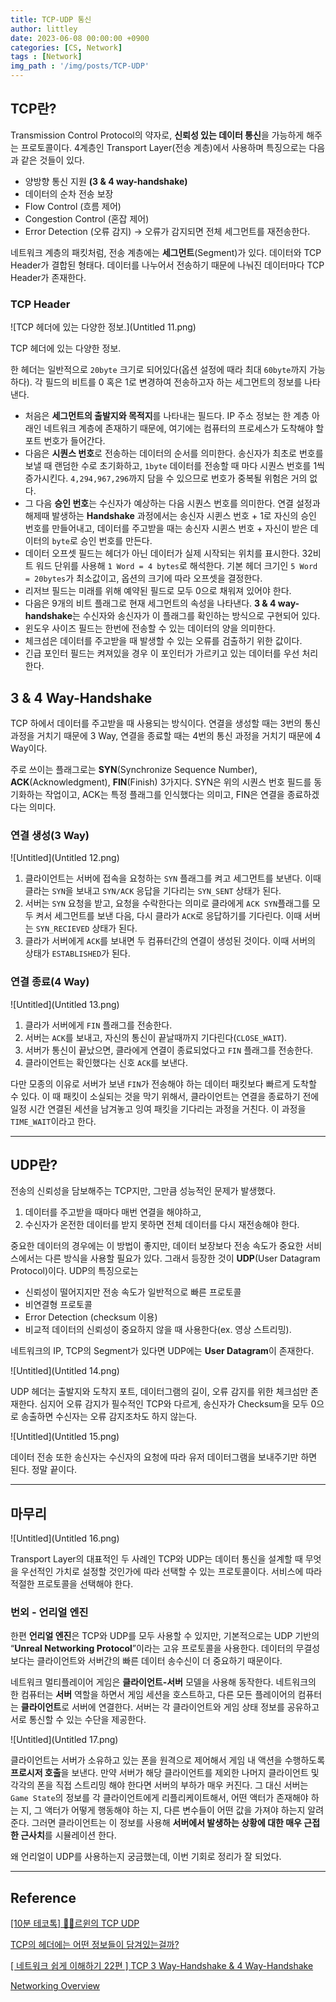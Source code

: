 ```yaml
---
title: TCP-UDP 통신
author: littley
date: 2023-06-08 00:00:00 +0900
categories: [CS, Network]
tags : [Network]
img_path : '/img/posts/TCP-UDP'
---
```


## TCP란?

Transmission Control Protocol의 약자로, **신뢰성 있는 데이터 통신**을 가능하게 해주는 프로토콜이다. 4계층인 Transport Layer(전송 계층)에서 사용하며 특징으로는 다음과 같은 것들이 있다.

- 양방향 통신 지원 **(3 & 4 way-handshake)**
- 데이터의 순차 전송 보장
- Flow Control (흐름 제어)
- Congestion Control (혼잡 제어)
- Error Detection (오류 감지) → 오류가 감지되면 전체 세그먼트를 재전송한다.

네트워크 계층의 패킷처럼, 전송 계층에는 **세그먼트**(Segment)가 있다. 데이터와 TCP Header가 결합된 형태다. 데이터를 나누어서 전송하기 때문에 나눠진 데이터마다 TCP Header가 존재한다.

### TCP Header

![TCP 헤더에 있는 다양한 정보.](Untitled 11.png)

TCP 헤더에 있는 다양한 정보.

한 헤더는 일반적으로 `20byte` 크기로 되어있다(옵션 설정에 때라 최대 `60byte`까지 가능하다). 각 필드의 비트를 0 혹은 1로 변경하여 전송하고자 하는 세그먼트의 정보를 나타낸다.

- 처음은 **세그먼트의 출발지와 목적지**를 나타내는 필드다. IP 주소 정보는 한 계층 아래인 네트워크 계층에 존재하기 때문에, 여기에는 컴퓨터의 프로세스가 도착해야 할 포트 번호가 들어간다.
- 다음은 **시퀀스 번호**로 전송하는 데이터의 순서를 의미한다. 송신자가 최초로 번호를 보낼 때 랜덤한 수로 초기화하고, `1byte` 데이터를 전송할 때 마다 시퀀스 번호를 1씩 증가시킨다. `4,294,967,296`까지 담을 수 있으므로 번호가 중복될 위험은 거의 없다.
- 그 다음 **승인 번호**는 수신자가 예상하는 다음 시퀀스 번호를 의미한다. 연결 설정과 해제때 발생하는 **Handshake** 과정에서는 송신자 시퀸스 번호 + 1로 자신의 승인 번호를 만들어내고, 데이터를 주고받을 때는 송신자 시퀸스 번호 + 자신이 받은 데이터의 `byte`로 승인 번호를 만든다.
- 데이터 오프셋 필드는 헤더가 아닌 데이터가 실제 시작되는 위치를 표시한다. 32비트 워드 단위를 사용해 `1 Word = 4 bytes`로 해석한다. 기본 헤더 크기인 `5 Word = 20bytes`가 최소값이고, 옵션의 크기에 따라 오프셋을 결정한다.
- 리저브 필드는 미래를 위해 예약된 필드로 모두 0으로 채워져 있어야 한다.
- 다음은 9개의 비트 플래그로 현재 세그먼트의 속성을 나타낸다. **3 & 4 way-handshake**는 수신자와 송신자가 이 플래그를 확인하는 방식으로 구현되어 있다.
- 윈도우 사이즈 필드는 한번에 전송할 수 있는 데이터의 양을 의미한다.
- 체크섬은 데이터를 주고받을 때 발생할 수 있는 오류를 검출하기 위한 값이다.
- 긴급 포인터 필드는 켜져있을 경우 이 포인터가 가르키고 있는 데이터를 우선 처리한다.

## 3 & 4 Way-Handshake

TCP 하에서 데이터를 주고받을 때 사용되는 방식이다. 연결을 생성할 때는 3번의 통신 과정을 거치기 때문에 3 Way, 연결을 종료할 때는 4번의 통신 과정을 거치기 때문에 4 Way이다.

주로 쓰이는 플래그로는 **SYN**(Synchronize Sequence Number), **ACK**(Acknowledgment), **FIN**(Finish) 3가지다. SYN은 위의 시퀀스 번호 필드를 동기화하는 작업이고, ACK는 특정 플래그를 인식했다는 의미고, FIN은 연결을 종료하겠다는 의미다.

### 연결 생성(3 Way)

![Untitled](Untitled 12.png)

1. 클라이언트는 서버에 접속을 요청하는 `SYN` 플래그를 켜고 세그먼트를 보낸다. 이때 클라는 `SYN`을 보내고 `SYN/ACK` 응답을 기다리는 `SYN_SENT` 상태가 된다.
2. 서버는 `SYN` 요청을 받고, 요청을 수락한다는 의미로 클라에게 `ACK SYN`플래그를 모두 켜서 세그먼트를 보낸 다음, 다시 클라가 `ACK`로 응답하기를 기다린다. 이때 서버는 `SYN_RECIEVED` 상태가 된다.
3. 클라가 서버에게 `ACK`를 보내면 두 컴퓨터간의 연결이 생성된 것이다. 이때 서버의 상태가 `ESTABLISHED`가 된다.

### 연결 종료(4 Way)

![Untitled](Untitled 13.png)

1. 클라가 서버에게 `FIN` 플래그를 전송한다.
2. 서버는 `ACK`를 보내고, 자신의 통신이 끝날때까지 기다린다(`CLOSE_WAIT`).
3. 서버가 통신이 끝났으면, 클라에게 연결이 종료되었다고 `FIN` 플래그를 전송한다.
4. 클라이언트는 확인했다는 신호 `ACK`를 보낸다.

다만 모종의 이유로 서버가 보낸 `FIN`가 전송해야 하는 데이터 패킷보다 빠르게 도착할 수 있다. 이 때 패킷이 소실되는 것을 막기 위해서, 클라이언트는 연결을 종료하기 전에 일정 시간 연결된 세션을 남겨놓고 잉여 패킷을 기다리는 과정을 거친다. 이 과정을 `TIME_WAIT`이라고 한다.

---

## UDP란?

전송의 신뢰성을 담보해주는 TCP지만, 그만큼 성능적인 문제가 발생했다. 

1. 데이터를 주고받을 때마다 매번 연결을 해야하고, 
2. 수신자가 온전한 데이터를 받지 못하면 전체 데이터를 다시 재전송해야 한다. 

중요한 데이터의 경우에는 이 방법이 좋지만, 데이터 보장보다 전송 속도가 중요한 서비스에서는 다른 방식을 사용할 필요가 있다. 그래서 등장한 것이 **UDP**(User Datagram Protocol)이다. UDP의 특징으로는

- 신뢰성이 떨어지지만 전송 속도가 일반적으로 빠른 프로토콜
- 비연결형 프로토콜
- Error Detection (checksum 이용)
- 비교적 데이터의 신뢰성이 중요하지 않을 때 사용한다(ex. 영상 스트리밍).

네트워크의 IP, TCP의 Segment가 있다면 UDP에는 **User Datagram**이 존재한다.

![Untitled](Untitled 14.png)

UDP 헤더는 출발지와 도착지 포트, 데이터그램의 길이, 오류 감지를 위한 체크섬만 존재한다. 심지어 오류 감지가 필수적인 TCP와 다르게, 송신자가 Checksum을 모두 0으로 송출하면 수신자는 오류 감지조차도 하지 않는다.

![Untitled](Untitled 15.png)

데이터 전송 또한 송신자는 수신자의 요청에 따라 유저 데이터그램을 보내주기만 하면 된다. 정말 끝이다.

---

## 마무리

![Untitled](Untitled 16.png)

Transport Layer의 대표적인 두 사례인 TCP와 UDP는 데이터 통신을 설계할 때 무엇을 우선적인 가치로 설정할 것인가에 따라 선택할 수 있는 프로토콜이다. 서비스에 따라 적절한 프로토콜을 선택해야 한다.

### 번외 - 언리얼 엔진

한편 **언리얼 엔진**은 TCP와 UDP를 모두 사용할 수 있지만, 기본적으로는 UDP 기반의 “**Unreal Networking Protocol**”이라는 고유 프로토콜을 사용한다. 데이터의 무결성 보다는 클라이언트와 서버간의 빠른 데이터 송수신이 더 중요하기 때문이다.

네트워크 멀티플레이어 게임은 **클라이언트-서버** 모델을 사용해 동작한다. 네트워크의 한 컴퓨터는 **서버** 역할을 하면서 게임 세션을 호스트하고, 다른 모든 플레이어의 컴퓨터는 **클라이언트**로 서버에 연결한다. 서버는 각 클라이언트와 게임 상태 정보를 공유하고 서로 통신할 수 있는 수단을 제공한다.

![Untitled](Untitled 17.png)

클라이언트는 서버가 소유하고 있는 폰을 원격으로 제어해서 게임 내 액션을 수행하도록 **프로시저 호출**을 보낸다. 만약 서버가 해당 클라이언트를 제외한 나머지 클라이언트 및 각각의 폰을 직접 스트리밍 해야 한다면 서버의 부하가 매우 커진다. 그 대신 서버는 `Game State`의 정보를 각 클라이언트에게 리플리케이트해서, 어떤 액터가 존재해야 하는 지, 그 액터가 어떻게 행동해야 하는 지, 다른 변수들이 어떤 값을 가져야 하는지 알려준다. 그러면 클라이언트는 이 정보를 사용해 **서버에서 발생하는 상황에 대한 매우 근접한 근사치**를 시뮬레이션 한다.

왜 언리얼이 UDP를 사용하는지 궁금했는데, 이번 기회로 정리가 잘 되었다.

---

## Reference

[[10분 테코톡] 👨‍🏫르윈의 TCP UDP](https://www.youtube.com/watch?v=ikDVGYp5dhg&t=679s)

[TCP의 헤더에는 어떤 정보들이 담겨있는걸까?](https://evan-moon.github.io/2019/11/10/header-of-tcp/)

[[ 네트워크 쉽게 이해하기 22편 ] TCP 3 Way-Handshake & 4 Way-Handshake](https://mindnet.tistory.com/entry/네트워크-쉽게-이해하기-22편-TCP-3-WayHandshake-4-WayHandshake)

[Networking Overview](https://docs.unrealengine.com/5.1/en-US/networking-overview-for-unreal-engine/)